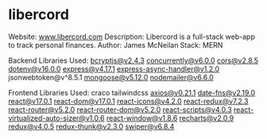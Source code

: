 # libercord

Website: www.libercord.com
Description: Libercord is a full-stack web-app to track personal finances.
Author: James McNeilan
Stack: MERN

Backend Libraries Used:
bcryptjs@v2.4.3
concurrently@v6.0.0
cors@v2.8.5
dotenv@v16.0.0
express@v4.17.1
express-async-handler@v1.2.0
jsonwebtoken@v^8.5.1
mongoose@v5.12.0
nodemailer@v6.6.0

Frontend Libraries Used:
craco
tailwindcss
axios@v0.21.1
date-fns@v2.19.0
react@v17.0.1
react-dom@v17.0.1
react-icons@v4.2.0
react-redux@v7.2.3
react-router@v5.2.0
react-router-dom@v5.2.0
react-scripts@v4.0.3
react-virtualized-auto-sizer@v1.0.6
react-window@v1.8.6
recharts@v2.0.9
redux@v4.0.5
redux-thunk@v2.3.0
swiper@v6.8.4
